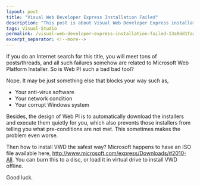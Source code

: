 ```yaml
---
layout: post
title: "Visual Web Developer Express Installation Failed"
description: "This post is about Visual Web Developer Express installation failure."
tags: Visual-Studio
permalink: /visual-web-developer-express-installation-failed-13a0dd1faafc
excerpt_separator: <!--more-->
---
```

If you do an Internet search for this title, you will meet tons of posts/threads, and all such failures somehow are related to Microsoft Web Platform Installer. So is Web PI such a bad bad tool?
<!--more-->
Nope. It may be just something else that blocks your way such as,

* Your anti-virus software
* Your network condition
* Your corrupt Windows system

Besides, the design of Web PI is to automatically download the installers and execute them quietly for you, which also prevents those installers from telling you what pre-conditions are not met. This sometimes makes the problem even worse.

Then how to install VWD the safest way? Microsoft happens to have an ISO file available here, http://www.microsoft.com/express/Downloads/#2010-All. You can burn this to a disc, or load it in virtual drive to install VWD offline.

Good luck.
